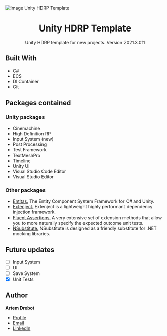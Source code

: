 ![Image Unity HDRP Template](https://github.com/DrebotArtem/ResourcesForGitHub/blob/main/Unity%20HDRP%20Template/UnityHDRPTemplateHeader.jpg)

<h1 align="center">Unity HDRP Template</h1>
<p align="center">Unity HDRP template for new projects. Version 2021.3.0f1</p>

## Built With
- C#
- ECS
- DI Container
- Git

## Packages contained
### Unity packages
- Cinemachine
- High Definition RP
- Input System (new)
- Post Processing
- Test Framework
- TextMeshPro
- Timeline
- Unity UI
- Visual Studio Code Editor
- Visual Studio Editor

### Other packages
- [Entitas.](https://github.com/sschmid/Entitas-CSharp#download-entitas) The Entity Component System Framework for C# and Unity.
- [Extenject.](https://github.com/Mathijs-Bakker/Extenject) Extenject is a lightweight highly performant dependency injection framework.
- [Fluent Assertions.](https://github.com/BoundfoxStudios/fluentassertions-unity) A very extensive set of extension methods that allow you to more naturally specify the expected outcome unit tests.
- [NSubstitute.](https://github.com/Thundernerd/Unity3D-NSubstitute) NSubstitute is designed as a friendly substitute for .NET mocking libraries.

## Future updates
- [ ] Input System
- [ ] UI
- [ ] Save System
- [x] Unit Tests

## Author
**Artem Drebot**

- [Profile](https://github.com/DrebotArtem "Artem Drebot")
- [Email](mailto:drebotgs@gmail.com?subject=Hi% "Hi!")
- [LinkedIn](https://linkedin.com/in/drebot-artem "Hire me!")
